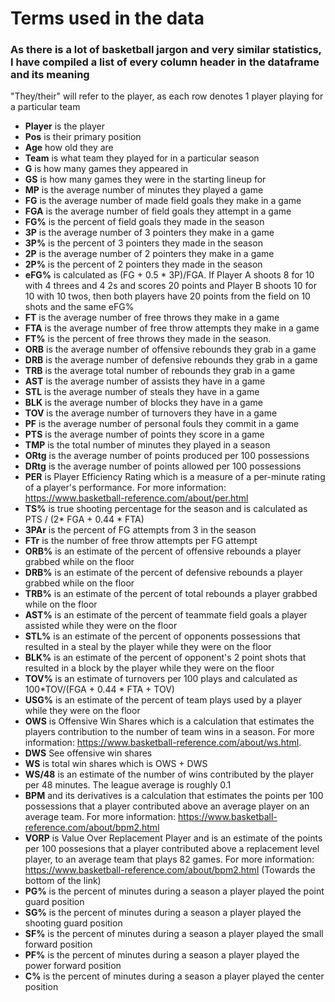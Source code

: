 # Terms used in the data
### As there is a lot of basketball jargon and very similar statistics, I have compiled a list of every column header in the dataframe and its meaning

"They/their" will refer to the player, as each row denotes 1 player playing for a particular team
+ **Player** is the player
+ **Pos** is their primary position
+ **Age** how old they are
+ **Team** is what team they played for in a particular season
+ **G** is how many games they appeared in
+ **GS** is how many games they were in the starting lineup for
+ **MP** is the average number of minutes they played a game
+ **FG** is the average number of made field goals they make in a game
+ **FGA** is the average number of field goals they attempt in a game
+ **FG%** is the percent of field goals they made in the season
+ **3P** is the average number of 3 pointers they make in a game
+ **3P%** is the percent of 3 pointers they made in the season
+ **2P** is the average number of 2 pointers they make in a game
+ **2P%** is the percent of 2 pointers they made in the season
+ **eFG%** is calculated as (FG + 0.5 * 3P)/FGA.  If Player A shoots 8 for 10 with 4 threes and 4 2s and scores 20 points and Player B shoots 10 for 10 with 10 twos, then both players have 20 points from the field on 10 shots and the same eFG%
+ **FT** is the average number of free throws they make in a game
+ **FTA** is the average number of free throw attempts they make in a game
+ **FT%** is the percent of free throws they made in the season.
+ **ORB** is the average number of offensive rebounds they grab in a game
+ **DRB** is the average number of defensive rebounds they grab in a game
+ **TRB** is the average total number of rebounds they grab in a game
+ **AST** is the average number of assists they have in a game
+ **STL** is the average number of steals they have in a game
+ **BLK** is the average number of blocks they have in a game
+ **TOV** is the average number of turnovers they have in a game
+ **PF** is the average number of personal fouls they commit in a game
+ **PTS** is the average number of points they score in a game
+ **TMP** is the total number of minutes they played in a season
+ **ORtg** is the average number of points produced per 100 possessions
+ **DRtg** is the average number of points allowed per 100 possessions
+ **PER** is Player Efficiency Rating which is a measure of a per-minute rating of a player's performance.  For more information: https://www.basketball-reference.com/about/per.html
+ **TS%** is true shooting percentage for the season and is calculated as PTS / (2* FGA + 0.44 * FTA)
+ **3PAr** is the percent of FG attempts from 3 in the season
+ **FTr** is the number of free throw attempts per FG attempt
+ **ORB%** is an estimate of the percent of offensive rebounds a player grabbed while on the floor
+ **DRB%** is an estimate of the percent of defensive rebounds a player grabbed while on the floor
+ **TRB%** is an estimate of the percent of total rebounds a player grabbed while on the floor
+ **AST%** is an estimate of the percent of teammate field goals a player assisted while they were on the floor
+ **STL%** is an estimate of the percent of opponents possessions that resulted in a steal by the player while they were on the floor
+ **BLK%** is an estimate of the percent of opponent's 2 point shots that resulted in a block by the player while they were on the floor
+ **TOV%** is an estimate of turnovers per 100 plays and calculated as 100*TOV/(FGA + 0.44 * FTA + TOV)
+ **USG%** is an estimate of the percent of team plays used by a player while they were on the floor
+ **OWS** is Offensive Win Shares which is a calculation that estimates the players contribution to the number of team wins in a season. For more information: https://www.basketball-reference.com/about/ws.html.
+ **DWS** See offensive win shares
+ **WS** is total win shares which is OWS + DWS
+ **WS/48** is an estimate of the number of wins contributed by the player per 48 minutes. The league average is roughly 0.1
+ **BPM** and its derivatives is a calculation that estimates the points per 100 possessions that a player contributed above an average player on an average team. For more information: https://www.basketball-reference.com/about/bpm2.html
+ **VORP** is Value Over Replacement Player and is an estimate of the points per 100 possesions that a player contributed above a replacement level player, to an average team that plays 82 games. For more information: https://www.basketball-reference.com/about/bpm2.html (Towards the bottom of the link)
+ **PG%** is the percent of minutes during a season a player played the point guard position
+ **SG%** is the percent of minutes during a season a player played the shooting guard position
+ **SF%** is the percent of minutes during a season a player played the small forward position
+ **PF%** is the percent of minutes during a season a player played the power forward position
+ **C%** is the percent of minutes during a season a player played the center position
